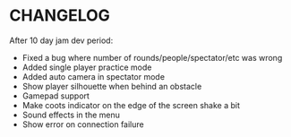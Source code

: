 # CHANGELOG

After 10 day jam dev period:

- Fixed a bug where number of rounds/people/spectator/etc was wrong
- Added single player practice mode
- Added auto camera in spectator mode
- Show player silhouette when behind an obstacle
- Gamepad support
- Make coots indicator on the edge of the screen shake a bit
- Sound effects in the menu
- Show error on connection failure
